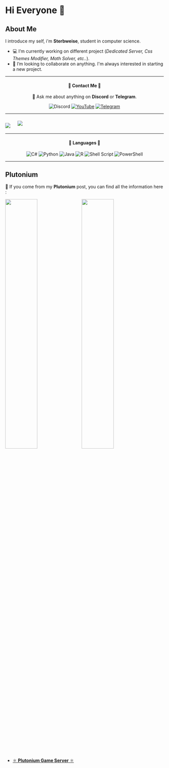 # Hi Everyone 👋
## About Me
I introduce my self, i'm **Sterbweise**, student in computer science.

+ 💻 I’m currently working on different project (*Dedicated Server, Css Themes Modifier, Math Solver, etc..*).
+ 👥 I’m looking to collaborate on anything. I'm always interested in starting a new project.

<hr>
<center><h4> 🔸 Contact Me 🔸</h4></center>
<center>
💬 Ask me about anything on <b>Discord</b> or <b>Telegram</b>.

![Discord](https://img.shields.io/badge/Killian%232101-%237289DA.svg?style=for-the-badge&logo=discord&logoColor=white)
[![YouTube](https://img.shields.io/badge/YouTube-%23FF0000.svg?style=for-the-badge&logo=YouTube&logoColor=white)](https://www.youtube.com/channel/UCRWfp6bi0-wlhaRe2YQ2dwQ)
[![Telegram](https://img.shields.io/badge/Telegram-2CA5E0?style=for-the-badge&logo=telegram&logoColor=white)](https://t.me/user556612)

</center>
<hr>
<div style="width:100%;">
    <img src="https://github-readme-stats.vercel.app/api?username=Minami-xan&show_icons=true&theme=onedark&border_color=614f4b&custom_title=My%20GitHub%20Stats&include_all_commits=true">
    &nbsp;&nbsp;
    <img style="padding:1.5%;" src="https://github-readme-stats.vercel.app/api/top-langs/?username=Minami-xan&layout=default&theme=onedark&border_color=614f4b&langs_count=5">
</div>
<hr>
<center><h4> 🔹 Languages 🔹 </h4></center>

<center>

![C#](https://img.shields.io/badge/c%23-%23239120.svg?style=for-the-badge&logo=c-sharp&logoColor=white)
![Python](https://img.shields.io/badge/python-3670A0?style=for-the-badge&logo=python&logoColor=ffdd54)
![Java](https://img.shields.io/badge/java-%23ED8B00.svg?style=for-the-badge&logo=java&logoColor=white)
![R](https://img.shields.io/badge/r-%23276DC3.svg?style=for-the-badge&logo=r&logoColor=white)
![Shell Script](https://img.shields.io/badge/shell_script-%23121011.svg?style=for-the-badge&logo=gnu-bash&logoColor=white)
![PowerShell](https://img.shields.io/badge/PowerShell-%235391FE.svg?style=for-the-badge&logo=powershell&logoColor=white)

</center>
<hr>

## Plutonium
📌 If you come from my **Plutonium** post, you can find all the information here :
<p>
    <a href="https://github.com/Minami-xan/T5Server"><img src="https://github-readme-stats.vercel.app/api/pin/?username=Minami-xan&repo=T5Server&theme=onedark&border_color=614f4b" style="width:45%"></a>
    &nbsp;&nbsp;
    <a href="https://github.com/Minami-xan/T6Server"><img src="https://github-readme-stats.vercel.app/api/pin/?username=Minami-xan&repo=T6Server&theme=onedark&border_color=614f4b" style="width:45%"></a>
</p>

+ <a href="http://cod.minamiserver.xyz/" target="_blank" rel="noopener">⚛️ **Plutonium Game Server** ⚛️</a>
